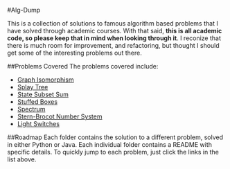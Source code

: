 #Alg-Dump

This is a collection of solutions to famous algorithm based problems that I have solved through academic courses. With that said, **this is all academic code, so please keep that in mind when looking through it**. I reconize that there is much room for improvement, and refactoring, but thought I should get some of the interesting problems out there.

##Problems Covered
The problems covered include:
  * [Graph Isomorphism](https://github.com/hgoldsti/Alg-Dump/tree/master/Graph%20Isomorphism)
  * [Splay Tree](https://github.com/hgoldsti/Alg-Dump/tree/master/Splay%20Tree)
  * [State Subset Sum](https://github.com/hgoldsti/Alg-Dump/tree/master/State%20Subset%20Sum)
  * [Stuffed Boxes](https://github.com/hgoldsti/Alg-Dump/tree/master/Stuffed%20Boxes)
  * [Spectrum](https://github.com/hgoldsti/Alg-Dump/tree/master/Spectrum)
  * [Stern-Brocot Number System](https://github.com/hgoldsti/Alg-Dump/tree/master/Stern)
  * [Light Switches](https://github.com/hgoldsti/Alg-Dump/tree/master/Light%20Switches)

##Roadmap
Each folder contains the solution to a different problem, solved in either Python or Java. Each individual folder contains a README with specific details. To quickly jump to each problem, just click the links in the list above.
